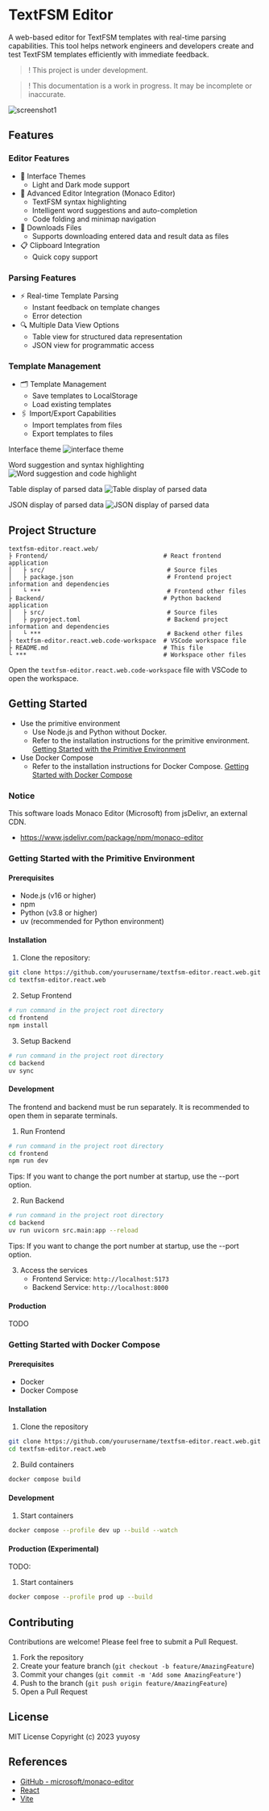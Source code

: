 # TextFSM Editor

A web-based editor for TextFSM templates with real-time parsing capabilities. This tool helps network engineers and developers create and test TextFSM templates efficiently with immediate feedback.

> ! This project is under development.

> ! This documentation is a work in progress. It may be incomplete or inaccurate.

![screenshot1](pictures/screenshot1.png)

## Features

### Editor Features

- 🎨 Interface Themes
  - Light and Dark mode support
- 📝 Advanced Editor Integration (Monaco Editor)
  - TextFSM syntax highlighting
  - Intelligent word suggestions and auto-completion
  - Code folding and minimap navigation
- 📄 Downloads Files
  - Supports downloading entered data and result data as files
- 📋 Clipboard Integration
  - Quick copy support

### Parsing Features

- ⚡ Real-time Template Parsing
  - Instant feedback on template changes
  - Error detection
- 🔍 Multiple Data View Options
  - Table view for structured data representation
  - JSON view for programmatic access

### Template Management

- 🗂️ Template Management
  - Save templates to LocalStorage
  - Load existing templates
- 🖇️ Import/Export Capabilities
  - Import templates from files
  - Export templates to files

Interface theme
![interface theme](pictures/features_theme.png)

Word suggestion and syntax highlighting
![Word suggestion and code highlight](pictures/features_editor.png)

Table display of parsed data
![Table display of parsed data](pictures/features_view_table.png)

JSON display of parsed data
![JSON display of parsed data](pictures/features_view_json.png)


## Project Structure


```
textfsm-editor.react.web/
├ Frontend/                                # React frontend application
│   ├ src/                                  # Source files
│   ├ package.json                          # Frontend project information and dependencies
│   └ ***                                   # Frontend other files
├ Backend/                                 # Python backend application
│   ├ src/                                  # Source files
│   ├ pyproject.toml                        # Backend project information and dependencies
│   └ ***                                   # Backend other files
├ textfsm-editor.react.web.code-workspace  # VSCode workspace file
├ README.md                                # This file
└ ***                                      # Workspace other files
```

Open the `textfsm-editor.react.web.code-workspace` file with VSCode to open the workspace.

## Getting Started

- Use the primitive environment
  - Use Node.js and Python without Docker.
  - Refer to the installation instructions for the primitive environment. [Getting Started with the Primitive Environment](#getting-started-with-the-primitive-environment)
- Use Docker Compose
  - Refer to the installation instructions for Docker Compose. [Getting Started with Docker Compose](#getting-started-with-docker-compose)


### Notice

This software loads Monaco Editor (Microsoft) from jsDelivr, an external CDN.
- https://www.jsdelivr.com/package/npm/monaco-editor


### Getting Started with the Primitive Environment

#### Prerequisites

- Node.js (v16 or higher)
- npm
- Python (v3.8 or higher)
- uv (recommended for Python environment)

#### Installation

1. Clone the repository:

```bash
git clone https://github.com/yourusername/textfsm-editor.react.web.git
cd textfsm-editor.react.web
```

2. Setup Frontend

```bash
# run command in the project root directory
cd frontend
npm install
```

3. Setup Backend

```bash
# run command in the project root directory
cd backend
uv sync
```

#### Development

The frontend and backend must be run separately. It is recommended to open them in separate terminals.

1. Run Frontend

```bash
# run command in the project root directory
cd frontend
npm run dev
```

Tips: If you want to change the port number at startup, use the --port option.

2. Run Backend

```bash
# run command in the project root directory
cd backend
uv run uvicorn src.main:app --reload
```

Tips: If you want to change the port number at startup, use the --port option.

3. Access the services
   - Frontend Service: `http://localhost:5173`
   - Backend Service: `http://localhost:8000`

#### Production

TODO

### Getting Started with Docker Compose

#### Prerequisites

- Docker
- Docker Compose

#### Installation

1. Clone the repository

```bash
git clone https://github.com/yourusername/textfsm-editor.react.web.git
cd textfsm-editor.react.web
```

2. Build containers

```bash
docker compose build
```

#### Development

1. Start containers
```bash
docker compose --profile dev up --build --watch
```

#### Production (Experimental)

TODO:

1. Start containers
```bash
docker compose --profile prod up --build
```


## Contributing

Contributions are welcome! Please feel free to submit a Pull Request.

1. Fork the repository
2. Create your feature branch (`git checkout -b feature/AmazingFeature`)
3. Commit your changes (`git commit -m 'Add some AmazingFeature'`)
4. Push to the branch (`git push origin feature/AmazingFeature`)
5. Open a Pull Request

## License

MIT License Copyright (c) 2023 yuyosy


## References

- [GitHub - microsoft/monaco-editor](https://github.com/microsoft/monaco-editor)
- [React](https://react.dev)
- [Vite](https://vitejs.dev)
